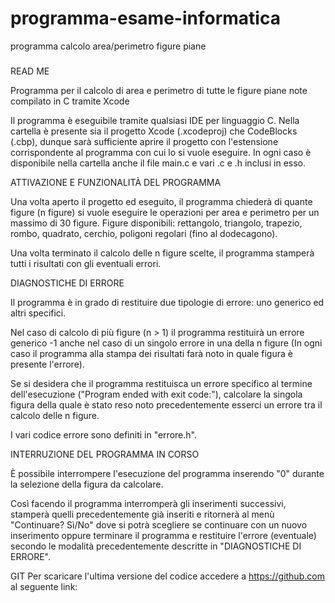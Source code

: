 # programma-esame-informatica
programma calcolo area/perimetro figure piane 

#####
READ ME

Programma per il calcolo di area e perimetro di tutte le figure piane note compilato in C tramite Xcode

Il programma è eseguibile tramite qualsiasi IDE per linguaggio C. 
Nella cartella è presente sia il progetto Xcode (.xcodeproj) che CodeBlocks (.cbp), dunque sarà sufficiente aprire il progetto con l'estensione corrispondente al programma con cui lo si vuole eseguire. In ogni caso è disponibile nella cartella anche il file main.c e vari .c e .h inclusi in esso.



ATTIVAZIONE E FUNZIONALITÀ DEL PROGRAMMA

Una volta aperto il progetto ed eseguito, il programma chiederà di quante figure (n figure) si vuole eseguire le operazioni per area e perimetro per un massimo di 30 figure. 
Figure disponibili:  rettangolo, triangolo, trapezio, rombo, quadrato, cerchio, poligoni regolari (fino al dodecagono).

Una volta terminato il calcolo delle n figure scelte, il programma stamperà tutti i risultati con gli eventuali errori.



DIAGNOSTICHE DI ERRORE

Il programma è in grado di restituire due tipologie di errore:  uno generico ed altri specifici. 

Nel caso di calcolo di più figure (n > 1) il  programma restituirà un errore generico -1 anche nel caso di un singolo errore in una della n figure 
(In ogni caso il programma alla stampa dei risultati farà noto in quale figura è presente l'errore). 

Se si desidera che il programma restituisca un errore specifico al termine dell'esecuzione ("Program ended with exit code:"), calcolare la singola figura della quale è stato reso noto precedentemente esserci un errore tra il calcolo delle n figure.

I vari codice errore sono definiti in "errore.h".



INTERRUZIONE DEL PROGRAMMA IN CORSO

È possibile interrompere l'esecuzione del programma inserendo "0" durante la selezione della figura da calcolare.

Così facendo il programma interromperà gli inserimenti successivi, stamperà quelli precedentemente già inseriti e ritornerà al menù "Continuare? Sì/No" dove si potrà scegliere se continuare con un nuovo inserimento oppure terminare il programma e restituire l'errore (eventuale) secondo le modalità precedentemente descritte in "DIAGNOSTICHE DI ERRORE".



GIT
Per scaricare l'ultima versione del codice accedere a https://github.com al seguente link: 
